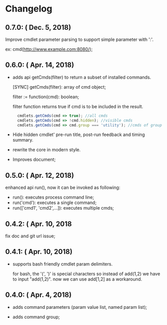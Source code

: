 Changelog
=========

0.7.0: ( Dec. 5, 2018)
-----------------------

Improve cmdlet parameter parsing to support simple parameter with ':'.

ex:  cmd(http://www.example.com:8080/);


0.6.0: ( Apr. 14, 2018)
-----------------------

* adds api getCmds(filter) to return a subset of installed commands.

  [SYNC] getCmds(filter): array of cmd object;

  filter := function(cmd): boolean;

  filter function returns true if cmd is to be included in the result.

  ```javascript
    cmdlets.getCmds(cmd => true); //all cmds
    cmdlets.getCmds(cmd => !cmd.hidden); //visible cmds
    cmdlets.getCmds(cmd => cmd.group === 'utility'); //cmds of group utility
  ```

* Hide hidden cmdlet' pre-run title, post-run feedback and timing summary.
* rewrite the core in modern style.
* Improves document;


0.5.0: ( Apr. 12, 2018)
-----------------------

  enhanced api run(), now it can be invoked as following:

* run(): executes process command line;
* run('cmd'): executes a single command;
* run(['cmd1', 'cmd2',...]): executes multiple cmds;


0.4.2: ( Apr. 10, 2018
-----------------------

  fix doc and git url issue;

0.4.1: ( Apr. 10, 2018)
-----------------------

* supports bash friendly cmdlet param delimiters.

  for bash, the '(', ')' is special characters so instead of add(1,2) we have to input "add(1,2)".
  now we can use add[1,2] as a workaround.

0.4.0: ( Apr. 4, 2018)
----------------------

* adds command parameters (param value list, named param list);

* adds command group;
